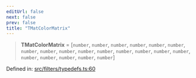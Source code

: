 ```yaml
---
editUrl: false
next: false
prev: false
title: "TMatColorMatrix"
---
```


> **TMatColorMatrix** = \[`number`, `number`, `number`, `number`, `number`, `number`, `number`, `number`, `number`, `number`, `number`, `number`, `number`, `number`, `number`, `number`, `number`, `number`, `number`, `number`\]

Defined in: [src/filters/typedefs.ts:60](https://github.com/fabricjs/fabric.js/blob/977f797255d8c56b5b68360b0d45bed33697d2e8/src/filters/typedefs.ts#L60)

